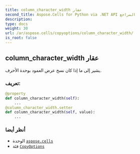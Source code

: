 ```yaml
---
title: column_character_width عقار
second_title: Aspose.Cells for Python via .NET API المراجع
description:
type: docs
weight: 30
url: /ar/aspose.cells/copyoptions/column_character_width/
is_root: false
---
```

##  column_character_width عقار

يشير إلى ما إذا كان نسخ عرض العمود بوحدة الأحرف.
###  تعريف:
```python
@property
def column_character_width(self):
    ...
@column_character_width.setter
def column_character_width(self, value):
    ...
```

###  أنظر أيضا
* الوحدة [`aspose.cells`](../../)
* فئة [`CopyOptions`](/cells/python-net/ar/aspose.cells/copyoptions)
